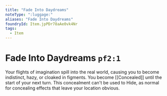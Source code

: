 ```yaml
---
title: "Fade Into Daydreams"
noteType: ":luggage:"
aliases: "Fade Into Daydreams"
foundryId: Item.jpPDr78aAe0vk4Nr
tags:
  - Item
---
```


# Fade Into Daydreams `pf2:1`

Your flights of imagination spill into the real world, causing you to become indistinct, hazy, or cloaked in figments. You become [[Concealed]] until the start of your next turn. This concealment can't be used to Hide, as normal for concealing effects that leave your location obvious.
